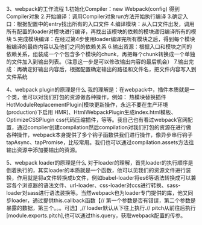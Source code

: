 3、webpack的工作流程
1.初始化Compiler：new Webpack(config) 得到Compiler对象 
2.开始编译：调用Compiler对象run方法开始执行编译 
3.确定入口：根据配置中的entry找出所有的入口文件 
4.编译模块：从入口文件出发，调用所有配置的loader对模块进行编译，再找出该模块的依赖的模块递归编译所有的模块 
5.完成模块编译：在经过第4步使用loader编译完所有模块之后，得到每个模块被编译的最终内容以及他们之间的依赖关系
6.输出资源：根据入口和模块之间的依赖关系，组装成一个个包含多个模块的chunk，再把每个chunk转换成一个单独的文件加入到输出列表。（注意这一步是可以修改输出内容的最后机会） 
7.输出完成：再确定好输出内容后，根据配置确定输出的路径和文件名，把文件内容写入到文件系统



4、webpack plugin的原理是什么
我的理解是：在webpack中，插件本质就是一个类，他可以对我们打包的资源做各种操作，例如： 热模块替换插件HotModuleReplacementPlugin[模块更新操作，永远不要在生产环境(production)下启用 HMR]、HtmlWebpackPlugin生成index.html模板、OptimizeCSSPlugin css代码压缩插件，等等。我自己也有看过webpack官网配置，通过complier创建compilation然后compilation对我们打包的资源在进行做各种操作，webpack本身提供了多个钩子函数供我们进行操作，像异步串行钩子tapAsync、tapPromise，比较常用。我们也可以通过compilation.assets方法往输出资源中添加要输出的资源。



5、webpack loader的原理是什么
对于loader的理解，首先loader的执行顺序是倒着执行的，其实loader的本质就是一个函数，他可以见我们的资源文件进行装换，作用就是将a文件转换成b文件，例如babel-loader将es6等语法转换成可以兼容各个浏览器的语法文件、url-loader、css-loader对ccs进行转换、sass-loader对sass进行语法装换等。当然webpack也为loader专门提供的库，他又同步loader，通过提供this.callback函数【// 第一个参数是否有错误，第二个参数是暴露的数据，第三个。。。可选】,// loader默认从下往上执行.// pitch从前往后执行[module.exports.pitch],也可以通过this.query，获取webpack配置的传参。